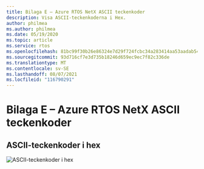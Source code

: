 ```yaml
---
title: Bilaga E – Azure RTOS NetX ASCII teckenkoder
description: Visa ASCII-teckenkoderna i Hex.
author: philmea
ms.author: philmea
ms.date: 05/19/2020
ms.topic: article
ms.service: rtos
ms.openlocfilehash: 81bc99f30b26e86324e7d29f724fcbc34a283414aa53aadab543f10d90bfda89
ms.sourcegitcommit: 93d716cf7e3d735b18246d659ec9ec7f82c336de
ms.translationtype: MT
ms.contentlocale: sv-SE
ms.lasthandoff: 08/07/2021
ms.locfileid: "116790291"
---
```

# <a name="appendix-e---azure-rtos-netx-ascii-character-codes"></a>Bilaga E – Azure RTOS NetX ASCII teckenkoder

## <a name="ascii-character-codes-in-hex"></a>ASCII-teckenkoder i hex

![ASCII-teckenkoder i hex](./media/user-guide/ascii-character-codes-hex.png) 